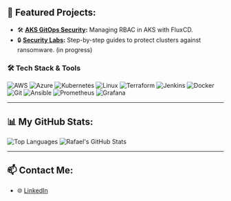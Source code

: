 ## 📂 Featured Projects:
- 🛠️ **[AKS GitOps Security](https://github.com/RafaelCapre/aks-gitops-security):**
  Managing RBAC in AKS with FluxCD.
- 🔒 **[Security Labs](https://github.com/RafaelCapre/security-labs):**
  Step-by-step guides to protect clusters against ransomware. (in progress)

### 🛠️ **Tech Stack & Tools**

<p align="left">
  <img src="https://img.shields.io/badge/AWS-232F3E?style=for-the-badge&logo=amazon-aws&logoColor=white" alt="AWS" />
  <img src="https://img.shields.io/badge/Azure-0078D4?style=for-the-badge&logo=microsoft-azure&logoColor=white" alt="Azure" />
  <img src="https://img.shields.io/badge/Kubernetes-326CE5?style=for-the-badge&logo=kubernetes&logoColor=white" alt="Kubernetes" />
  <img src="https://img.shields.io/badge/Linux-FCC624?style=for-the-badge&logo=linux&logoColor=black" alt="Linux" />
  <img src="https://img.shields.io/badge/Terraform-7B42BC?style=for-the-badge&logo=terraform&logoColor=white" alt="Terraform" />
  <img src="https://img.shields.io/badge/Jenkins-D24939?style=for-the-badge&logo=jenkins&logoColor=white" alt="Jenkins" />
  <img src="https://img.shields.io/badge/Docker-2496ED?style=for-the-badge&logo=docker&logoColor=white" alt="Docker" />
  <img src="https://img.shields.io/badge/Git-F05032?style=for-the-badge&logo=git&logoColor=white" alt="Git" />
  <img src="https://img.shields.io/badge/Ansible-EE0000?style=for-the-badge&logo=ansible&logoColor=white" alt="Ansible" />
  <img src="https://img.shields.io/badge/Prometheus-E6522C?style=for-the-badge&logo=prometheus&logoColor=white" alt="Prometheus" />
  <img src="https://img.shields.io/badge/Grafana-F46800?style=for-the-badge&logo=grafana&logoColor=white" alt="Grafana" />
</p>

---

## 📊 My GitHub Stats:
![Top Languages](https://github-readme-stats.vercel.app/api/top-langs/?username=RafaelCapre&layout=compact&theme=radical)
![Rafael's GitHub Stats](https://github-readme-stats.vercel.app/api?username=RafaelCapre&show_icons=true&theme=radical)

---

## 📫 Contact Me:
- 🌐 [LinkedIn](https://www.linkedin.com/in/rafaelpcardoso)


